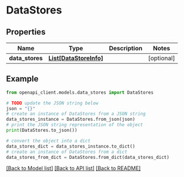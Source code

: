 # DataStores


## Properties

Name | Type | Description | Notes
------------ | ------------- | ------------- | -------------
**data_stores** | [**List[DataStoreInfo]**](DataStoreInfo.md) |  | [optional] 

## Example

```python
from openapi_client.models.data_stores import DataStores

# TODO update the JSON string below
json = "{}"
# create an instance of DataStores from a JSON string
data_stores_instance = DataStores.from_json(json)
# print the JSON string representation of the object
print(DataStores.to_json())

# convert the object into a dict
data_stores_dict = data_stores_instance.to_dict()
# create an instance of DataStores from a dict
data_stores_from_dict = DataStores.from_dict(data_stores_dict)
```
[[Back to Model list]](../README.md#documentation-for-models) [[Back to API list]](../README.md#documentation-for-api-endpoints) [[Back to README]](../README.md)


